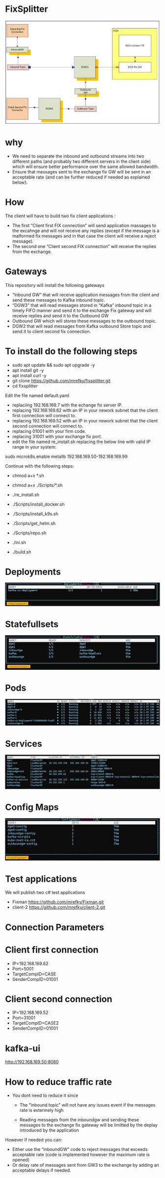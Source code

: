 # FixSplitter

![Arch](./img.jpg?raw=true "Arch")

# why
* We need to separate the inbound and outbound streams into two different paths (and probably two different servers in the client side) which will ensure better performance over the same allowed bandwidth.
* Ensure that messages sent to the exchange fix GW will be sent in an acceptable rate {and can be further reduced if needed as explained below}.

# How

The client will have to build two fix client applications : 
* The first “Client first FIX connection” will send application massages to the excahnge and will not receive any replies (except if the message is a malformed fix messages and in that case the client will receive a reject message). 
* The second one “Client second FIX connection” will receive the replies from the exchange.
# Gateways
This repository will install the following gateways 
*	“Inbound GW” that will receive application messages from the client and send these messages to Kafka inbound topic.
*	“DGW3” that will read messages stored in “Kafka” inbound topic in a timely FIFO manner and send it to the exchange Fix gateway and will receive replies and send it to the Outbound GW 
*	Outbound GW which will stores these messages to the outbound topic.
*	DGW2 that will read messages from Kafka outbound Store topic and send it to client second fix connection.


# To install do the following steps

* sudo apt update && sudo apt upgrade -y
* apt install git -y
* apt install curl -y
* git clone https://github.com/mrefky/fixsplitter.git
* cd fixsplitter

Edit the file named default.yaml

* replaciing 192.168.169.7 with the echange fix server IP.
* replacing 192.168.169.62 with an IP in your nework subnet that the client first connection will connect to.
* replacing 192.168.169.52 with an IP in your nework subnet that the client second connection will connect to.
* replacing 01001 with your firm code.
* replacing 31001 with your exchange fix port.
* edit the file named re_install.sh replacing the below line with valid IP range in your system:

sudo microk8s.enable metallb 192.168.169.50-192.168.169.99 

Continue with the following steps:

* chmod a+x *.sh
* chmod a+x  ./Scripts/*.sh
* ./re_install.sh

* ./Scripts/install_docker.sh
* ./Scripts/install_k9s.sh
* ./Scripts/get_helm.sh
* ./Scripts/repo.sh
* ./ini.sh
* ./build.sh


# Deployments

![Arch](./deploy.jpg?raw=true "Arch")

# Statefullsets

![Arch](./Stat1.jpg?raw=true "Arch")

# Pods

![Arch](./img2.jpg?raw=true "Arch")

# Services

![Arch](./svc.jpg?raw=true "Arch")

# Config Maps

![Arch](./cm.jpg?raw=true "Arch")


# Test applications

We will publish two c# test applications

* Fixman https://github.com/mrefky/Fixman.git
* client-2 https://github.com/mrefky/client-2.git 

# Connection Parameters

# Client first connection

* IP=192.168.169.62
* Port=5001
* TargetCompID=CASE
* SenderCompID=01001

# Client second connection

* IP=192.168.169.52
* Port=31001
* TargetCompID=CASE2
* SenderCompID=01001

# kafka-ui

http://192.168.169.50:8080


# How to reduce traffic rate
* You dont need to reduce it since

    - The "inbound topic" will not have any issues event if the messages rate is extermely high 
    
    - Reading messages from the inboundgw and sending these messages to the exchange fix gateway will be limitted by the deplay introduced by the application 


 However if needed you can:
  
 * Either use the “inboundGW” code to reject messages that exceeds acceptable rate (code is implemented however the maximum rate is opened)
 *	Or delay rate of messages sent from GW3 to the exchange by adding an acceptable delays if needed.

